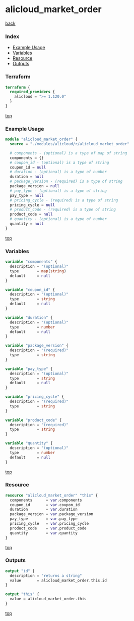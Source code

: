 # alicloud_market_order

[back](../alicloud.md)

### Index

- [Example Usage](#example-usage)
- [Variables](#variables)
- [Resource](#resource)
- [Outputs](#outputs)

### Terraform

```terraform
terraform {
  required_providers {
    alicloud = ">= 1.120.0"
  }
}
```

[top](#index)

### Example Usage

```terraform
module "alicloud_market_order" {
  source = "./modules/alicloud/r/alicloud_market_order"

  # components - (optional) is a type of map of string
  components = {}
  # coupon_id - (optional) is a type of string
  coupon_id = null
  # duration - (optional) is a type of number
  duration = null
  # package_version - (required) is a type of string
  package_version = null
  # pay_type - (optional) is a type of string
  pay_type = null
  # pricing_cycle - (required) is a type of string
  pricing_cycle = null
  # product_code - (required) is a type of string
  product_code = null
  # quantity - (optional) is a type of number
  quantity = null
}
```

[top](#index)

### Variables

```terraform
variable "components" {
  description = "(optional)"
  type        = map(string)
  default     = null
}

variable "coupon_id" {
  description = "(optional)"
  type        = string
  default     = null
}

variable "duration" {
  description = "(optional)"
  type        = number
  default     = null
}

variable "package_version" {
  description = "(required)"
  type        = string
}

variable "pay_type" {
  description = "(optional)"
  type        = string
  default     = null
}

variable "pricing_cycle" {
  description = "(required)"
  type        = string
}

variable "product_code" {
  description = "(required)"
  type        = string
}

variable "quantity" {
  description = "(optional)"
  type        = number
  default     = null
}
```

[top](#index)

### Resource

```terraform
resource "alicloud_market_order" "this" {
  components      = var.components
  coupon_id       = var.coupon_id
  duration        = var.duration
  package_version = var.package_version
  pay_type        = var.pay_type
  pricing_cycle   = var.pricing_cycle
  product_code    = var.product_code
  quantity        = var.quantity
}
```

[top](#index)

### Outputs

```terraform
output "id" {
  description = "returns a string"
  value       = alicloud_market_order.this.id
}

output "this" {
  value = alicloud_market_order.this
}
```

[top](#index)